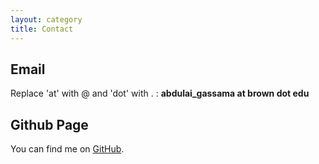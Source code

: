 ```yaml
---
layout: category
title: Contact
---
```


## Email
Replace 'at' with @ and 'dot' with . :
**abdulai_gassama at brown dot edu**

## Github Page
You can find me on <a href="https://github.com/GilliesK"> GitHub</a>. 
